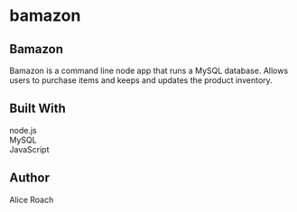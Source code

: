 # bamazon
<h2>Bamazon</h2>
Bamazon is a command line node app that runs a MySQL database. Allows users to purchase items and keeps and updates the product inventory.

<h2>Built With</h2>
node.js<br />
MySQL<br />
JavaScript

<h2>Author</h2>
Alice Roach
